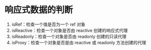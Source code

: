# 响应式数据的判断
1. isRef：检查一个值是否为一个 ref 对象  
2. isReactive：检查一个对象是否由 reactive 创建的响应式代理  
3. isReadonly：检查一个对象是否由 readonly 创建的只读代理  
4. isProxy：检查一个对象是否是由 reactive 或 readonly 方法创建的代理